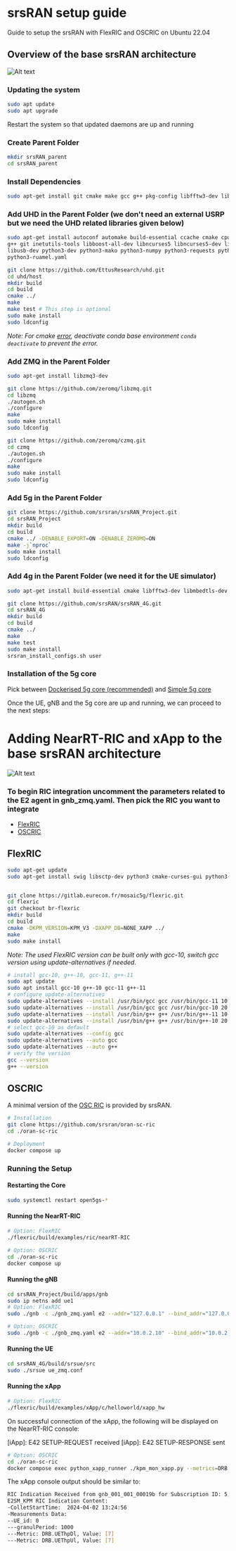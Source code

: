 # srsRAN setup guide

Guide to setup the srsRAN with FlexRIC and OSCRIC on Ubuntu 22.04

## Overview of the base srsRAN architecture

![Alt text](https://docs.srsran.com/projects/project/en/latest/_images/gNB_srsUE_zmq.png)

### Updating the system

```bash
sudo apt update
sudo apt upgrade
```

Restart the system so that updated daemons are up and running

### Create Parent Folder

```bash
mkdir srsRAN_parent
cd srsRAN_parent
```

### Install Dependencies

```bash
sudo apt-get install git cmake make gcc g++ pkg-config libfftw3-dev libmbedtls-dev libsctp-dev libyaml-cpp-dev libgtest-dev
```

### Add UHD in the Parent Folder (we don't need an external USRP but we need the UHD related libraries given below)

```bash
sudo apt-get install autoconf automake build-essential ccache cmake cpufrequtils doxygen ethtool \
g++ git inetutils-tools libboost-all-dev libncurses5 libncurses5-dev libusb-1.0-0 libusb-1.0-0-dev \
libusb-dev python3-dev python3-mako python3-numpy python3-requests python3-scipy python3-setuptools \
python3-ruamel.yaml

git clone https://github.com/EttusResearch/uhd.git
cd uhd/host
mkdir build
cd build
cmake ../
make
make test # This step is optional
sudo make install
sudo ldconfig
```

_Note: For cmake [error](https://github.com/EttusResearch/uhd/issues/153), deactivate conda base environment `conda deactivate` to prevent the error._

### Add ZMQ in the Parent Folder

```bash
sudo apt-get install libzmq3-dev

git clone https://github.com/zeromq/libzmq.git
cd libzmq
./autogen.sh
./configure
make
sudo make install
sudo ldconfig

git clone https://github.com/zeromq/czmq.git
cd czmq
./autogen.sh
./configure
make
sudo make install
sudo ldconfig
```

### Add 5g in the Parent Folder

```bash
git clone https://github.com/srsran/srsRAN_Project.git
cd srsRAN_Project
mkdir build
cd build
cmake ../ -DENABLE_EXPORT=ON -DENABLE_ZEROMQ=ON
make -j`nproc`
sudo make install
sudo ldconfig
```

### Add 4g in the Parent Folder (we need it for the UE simulator)

```bash
sudo apt-get install build-essential cmake libfftw3-dev libmbedtls-dev libboost-program-options-dev libconfig++-dev libsctp-dev

git clone https://github.com/srsRAN/srsRAN_4G.git
cd srsRAN_4G
mkdir build
cd build
cmake ../
make
make test
sudo make install
srsran_install_configs.sh user
```

### Installation of the 5g core

Pick between [Dockerised 5g core (recommended)](Dockerised5gcore/README.md) and [Simple 5g core](NonDockerised5gcore/README.md)

Once the UE, gNB and the 5g core are up and running, we can proceed to the next steps:

# Adding NearRT-RIC and xApp to the base srsRAN architecture

![Alt text](https://docs.srsran.com/projects/project/en/latest/_images/gNB_srsUE_zmq_near_rt_RIC.png)

### To begin RIC integration uncomment the parameters related to the E2 agent in gnb_zmq.yaml. Then pick the RIC you want to integrate

- [FlexRIC](#flexric)
- [OSCRIC](#oscric)

## FlexRIC

```bash
sudo apt-get update
sudo apt-get install swig libsctp-dev python3 cmake-curses-gui python3-dev pkg-config libconfig-dev libconfig++-dev


git clone https://gitlab.eurecom.fr/mosaic5g/flexric.git
cd flexric
git checkout br-flexric
mkdir build
cd build
cmake -DKPM_VERSION=KPM_V3 -DXAPP_DB=NONE_XAPP ../
make
sudo make install
```

_Note: The used FlexRIC version can be built only with gcc-10, switch gcc version using update-alternatives if needed._

```sh
# install gcc-10, g++-10, gcc-11, g++-11
sudo apt update
sudo apt install gcc-10 g++-10 gcc-11 g++-11
# configure update-alternatives
sudo update-alternatives --install /usr/bin/gcc gcc /usr/bin/gcc-11 10
sudo update-alternatives --install /usr/bin/gcc gcc /usr/bin/gcc-10 20
sudo update-alternatives --install /usr/bin/g++ g++ /usr/bin/g++-11 10
sudo update-alternatives --install /usr/bin/g++ g++ /usr/bin/g++-10 20
# select gcc-10 as default
sudo update-alternatives --config gcc
sudo update-alternatives --auto gcc
sudo update-alternatives --auto g++
# verify the version
gcc --version
g++ --version
```

## OSCRIC

A minimal version of the [OSC RIC](https://github.com/srsran/oran-sc-ric/tree/main) is provided by srsRAN.

```bash
# Installation
git clone https://github.com/srsran/oran-sc-ric
cd ./oran-sc-ric

# Deployment
docker compose up
```

### Running the Setup

#### Restarting the Core

```bash
sudo systemctl restart open5gs-*
```

#### Running the NearRT-RIC

```bash
# Option: FlexRIC
./flexric/build/examples/ric/nearRT-RIC

# Option: OSCRIC
cd ./oran-sc-ric
docker compose up
```

#### Running the gNB

```bash
cd srsRAN_Project/build/apps/gnb
sudo ip netns add ue1
# Option: FlexRIC
sudo ./gnb -c ./gnb_zmq.yaml e2 --addr="127.0.0.1" --bind_addr="127.0.0.1"

# Option: OSCRIC
sudo ./gnb -c ./gnb_zmq.yaml e2 --addr="10.0.2.10" --bind_addr="10.0.2.1"
```

#### Running the UE

```bash
cd srsRAN_4G/build/srsue/src
sudo ./srsue ue_zmq.conf
```

#### Running the xApp

```bash
# Option: FlexRIC
./flexric/build/examples/xApp/c/helloworld/xapp_hw
```

On successful connection of the xApp, the following will be displayed on the NearRT-RIC console:

[iApp]: E42 SETUP-REQUEST received
[iApp]: E42 SETUP-RESPONSE sent

```bash
# Option: OSCRIC
cd ./oran-sc-ric
docker compose exec python_xapp_runner ./kpm_mon_xapp.py --metrics=DRB.UEThpDl,DRB.UEThpUl --kpm_report_style=5
```

The xApp console output should be similar to:

```bash
RIC Indication Received from gnb_001_001_00019b for Subscription ID: 5, KPM Report Style: 5
E2SM_KPM RIC Indication Content:
-ColletStartTime:  2024-04-02 13:24:56
-Measurements Data:
--UE_id: 0
---granulPeriod: 1000
---Metric: DRB.UEThpDl, Value: [7]
---Metric: DRB.UEThpUl, Value: [7]
```
